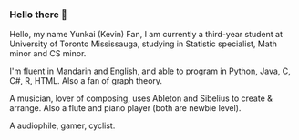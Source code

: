 ### Hello there 👋

Hello, my name Yunkai (Kevin) Fan, I am currently a third-year student at University of Toronto Mississauga, studying in Statistic specialist, Math minor and CS minor.

I'm fluent in Mandarin and English, and able to program in Python, Java, C, C#, R, HTML. Also a fan of graph theory.

A musician, lover of composing, uses Ableton and Sibelius to create & arrange. Also a flute and piano player (both are newbie level).   

A audiophile, gamer, cyclist.

<!--
**ExtremePhantom/extremephantom** is a ✨ _special_ ✨ repository because its `README.md` (this file) appears on your GitHub profile.
